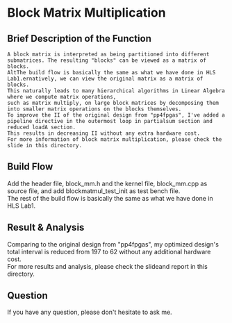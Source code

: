 Block Matrix Multiplication
===

Brief Description of the Function
---
	A block matrix is interpreted as being partitioned into different submatrices. The resulting "blocks" can be viewed as a matrix of blocks.  
	AltThe build flow is basically the same as what we have done in HLS Lab1.ernatively, we can view the original matrix as a matrix of blocks.  
	This naturally leads to many hierarchical algorithms in Linear Algebra where we compute matrix operations,  
	such as matrix multiply, on large block matrices by decomposing them into smaller matrix operations on the blocks themselves.  
	To improve the II of the original design from "pp4fpgas", I've added a pipeline directive in the outermost loop in partialsum section and reduced loadA section. 
	This results in decreasing II without any extra hardware cost.  
	For more information of block matrix multiplication, please check the slide in this directory.  
    
Build Flow 
---
  Add the header file, block_mm.h and the kernel file, block_mm.cpp as source file, and add blockmatmul_test_init as test bench file.  
  The rest of the build flow is basically the same as what we have done in HLS Lab1.  
    
Result & Analysis  
---
  Comparing to the original design from "pp4fpgas", my optimized design's total interval is reduced from 197 to 62 without any additional hardware cost.  
  For more results and analysis, please check the slideand report in this directory.  

Question
---
If you have any question, please don't hesitate to ask me.  
